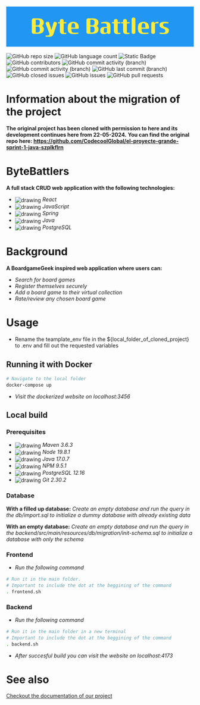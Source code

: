 ![Project Logo](https://raw.githubusercontent.com/CodecoolGlobal/el-proyecte-grande-sprint-1-java-szplkflrn/development/frontend/src/assets/wallpaper/Byte_Battlers.png)

![GitHub repo size](https://img.shields.io/github/repo-size/CodecoolGlobal/el-proyecte-grande-sprint-1-java-szplkflrn)
![GitHub language count](https://img.shields.io/github/languages/count/CodecoolGlobal/el-proyecte-grande-sprint-1-java-szplkflrn)
![Static Badge](https://img.shields.io/badge/total%20number%20of%20tracked%20files-90-blue)
![GitHub contributors](https://img.shields.io/github/contributors/CodecoolGlobal/el-proyecte-grande-sprint-1-java-szplkflrn)
![GitHub commit activity (branch)](https://img.shields.io/github/commit-activity/t/CodecoolGlobal/el-proyecte-grande-sprint-1-java-szplkflrn?label=total%20commits)
![GitHub commit activity (branch)](https://img.shields.io/github/commit-activity/m/CodecoolGlobal/el-proyecte-grande-sprint-1-java-szplkflrn?label=monthly%20commits)
![GitHub last commit (branch)](https://img.shields.io/github/last-commit/CodecoolGlobal/el-proyecte-grande-sprint-1-java-szplkflrn/development)
![GitHub closed issues](https://img.shields.io/github/issues-closed/CodecoolGlobal/el-proyecte-grande-sprint-1-java-szplkflrn)
![GitHub issues](https://img.shields.io/github/issues-raw/CodecoolGlobal/el-proyecte-grande-sprint-1-java-szplkflrn)
![GitHub pull requests](https://img.shields.io/github/issues-pr/CodecoolGlobal/el-proyecte-grande-sprint-1-java-szplkflrn)


# Information about the migration of the project

**The original project has been cloned with permission to here and its development continues here from 22-05-2024.**
**You can find the original repo here: https://github.com/CodecoolGlobal/el-proyecte-grande-sprint-1-java-szplkflrn**

# ByteBattlers
**A full stack CRUD web application with the following technologies:**
- <img src="https://raw.githubusercontent.com/yurijserrano/Github-Profile-Readme-Logos/042e36c55d4d757621dedc4f03108213fbb57ec4/frameworks/react.svg" alt="drawing" width="30" align="center"/> *React* 
- <img src="https://raw.githubusercontent.com/yurijserrano/Github-Profile-Readme-Logos/042e36c55d4d757621dedc4f03108213fbb57ec4/programming%20languages/javascript.svg" alt="drawing" width="30" align="center"/> *JavaScript*
-  <img src="https://raw.githubusercontent.com/yurijserrano/Github-Profile-Readme-Logos/042e36c55d4d757621dedc4f03108213fbb57ec4/frameworks/spring.svg" alt="drawing" width="30" align="center"/> *Spring*
- <img src="https://raw.githubusercontent.com/yurijserrano/Github-Profile-Readme-Logos/042e36c55d4d757621dedc4f03108213fbb57ec4/programming%20languages/java.svg" alt="drawing" width="30" align="center"/> *Java* 
- <img src="https://raw.githubusercontent.com/yurijserrano/Github-Profile-Readme-Logos/042e36c55d4d757621dedc4f03108213fbb57ec4/databases/postgresql.svg" alt="drawing" width="30" align="center"/> *PostgreSQL*

# Background
**A BoardgameGeek inspired web application where users can:**
- *Search for board games*
- *Register themselves securely*
- *Add a board game to their virtual collection*
- *Rate/review any chosen board game*

# Usage

- Rename the teamplate_env file in the ${local_folder_of_cloned_project} to .env and fill out the requested variables

##  Running it with Docker

```bash
# Navigate to the local folder
docker-compose up
```
- *Visit the dockerized website on localhost:3456*

## Local build

### Prerequisites
- <img src="https://upload.wikimedia.org/wikipedia/commons/5/52/Apache_Maven_logo.svg" alt="drawing" width="30" align="center"/> *Maven 3.6.3*
- <img src="https://raw.githubusercontent.com/yurijserrano/Github-Profile-Readme-Logos/042e36c55d4d757621dedc4f03108213fbb57ec4/frameworks/nodejs.svg" alt="drawing" width="30" align="center"/> *Node 19.8.1*
- <img src="https://raw.githubusercontent.com/yurijserrano/Github-Profile-Readme-Logos/042e36c55d4d757621dedc4f03108213fbb57ec4/programming%20languages/java.svg" alt="drawing" width="30" align="center"/> *Java 17.0.7*
- <img src="https://raw.githubusercontent.com/yurijserrano/Github-Profile-Readme-Logos/042e36c55d4d757621dedc4f03108213fbb57ec4/others/npm.svg" alt="drawing" width="30" align="center"/> *NPM 9.5.1*
- <img src="https://raw.githubusercontent.com/yurijserrano/Github-Profile-Readme-Logos/042e36c55d4d757621dedc4f03108213fbb57ec4/databases/postgresql.svg" alt="drawing" width="30" align="center"/> *PostgreSQL 12.16*
- <img src="https://raw.githubusercontent.com/yurijserrano/Github-Profile-Readme-Logos/042e36c55d4d757621dedc4f03108213fbb57ec4/others/git.svg" alt="drawing" width="30" align="center"/> *Git 2.30.2*

### Database

**With a filled up database:**
*Create an empty database and run the query in the db/import.sql to initialize a dummy database with already existing data*

**With an empty database:**
*Create an empty database and run the query in the backend/src/main/resources/db/migration/init-schema.sql to initialize a database with only the schema*

### Frontend 

- *Run the following command*

```bash
# Run it in the main folder.
# Important to include the dot at the beggining of the command
. frontend.sh

```

### Backend

- *Run the following command*

```bash
# Run it in the main folder in a new terminal
# Important to include the dot at the beggining of the command
. backend.sh

```
- *After succesful build you can visit the website on localhost:4173*



# See also
[Checkout the documentation of our project](https://iphun1989.github.io/bytebattlers/)

